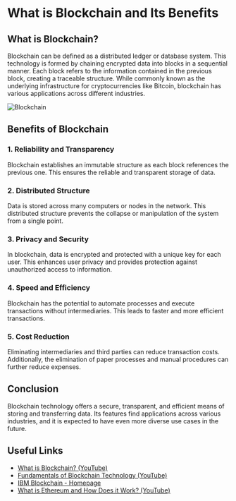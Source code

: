 # What is Blockchain and Its Benefits

## What is Blockchain?

Blockchain can be defined as a distributed ledger or database system. This technology is formed by chaining encrypted data into blocks in a sequential manner. Each block refers to the information contained in the previous block, creating a traceable structure. While commonly known as the underlying infrastructure for cryptocurrencies like Bitcoin, blockchain has various applications across different industries.

![Blockchain](https://m.foolcdn.com/media/dubs/images/how-blockchain-works-infographic.width-880.png)

## Benefits of Blockchain

### 1. **Reliability and Transparency**

Blockchain establishes an immutable structure as each block references the previous one. This ensures the reliable and transparent storage of data.

### 2. **Distributed Structure**

Data is stored across many computers or nodes in the network. This distributed structure prevents the collapse or manipulation of the system from a single point.

### 3. **Privacy and Security**

In blockchain, data is encrypted and protected with a unique key for each user. This enhances user privacy and provides protection against unauthorized access to information.

### 4. **Speed and Efficiency**

Blockchain has the potential to automate processes and execute transactions without intermediaries. This leads to faster and more efficient transactions.

### 5. **Cost Reduction**

Eliminating intermediaries and third parties can reduce transaction costs. Additionally, the elimination of paper processes and manual procedures can further reduce expenses.

## Conclusion

Blockchain technology offers a secure, transparent, and efficient means of storing and transferring data. Its features find applications across various industries, and it is expected to have even more diverse use cases in the future.

## Useful Links

- [What is Blockchain? (YouTube)](https://www.youtube.com/watch?v=yubzJw0uiE4)
- [Fundamentals of Blockchain Technology (YouTube)](https://www.youtube.com/watch?v=SSo_EIwHSd4)
- [IBM Blockchain - Homepage](https://www.ibm.com/topics/blockchain)
- [What is Ethereum and How Does it Work? (YouTube)](https://www.youtube.com/watch?v=IsXvoYeJxKA)

